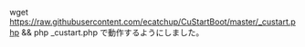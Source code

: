 wget https://raw.githubusercontent.com/ecatchup/CuStartBoot/master/_custart.php && php _custart.php で動作するようにしました。


